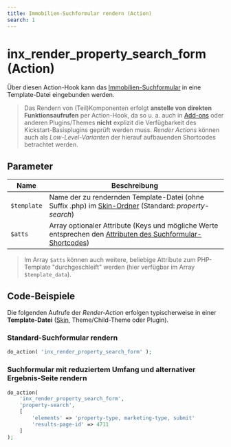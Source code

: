 ```yaml
---
title: Immobilien-Suchformular rendern (Action)
search: 1
---
```


# inx_render_property_search_form (Action)

Über diesen Action-Hook kann das [Immobilien-Suchformular](../komponenten/index.html) in eine Template-Datei eingebunden werden.

> Das Rendern von (Teil)Komponenten erfolgt **anstelle von direkten Funktionsaufrufen** per Action-Hook, da so u. a. auch in [Add-ons](../add-ons.html) oder anderen Plugins/Themes **nicht** explizit die Verfügbarkeit des Kickstart-Basisplugins geprüft werden muss. <i>Render Actions</i> können auch als <i>Low-Level-Varianten</i> der hierauf aufbauenden Shortcodes betrachtet werden.

## Parameter

| Name | Beschreibung |
| ---- | ------------ |
| `$template` | Name der zu rendernden Template-Datei (ohne Suffix .php) im [Skin-Ordner](../anpassung-erweiterung/skins.html#Ordner) (Standard: *property-search*) |
| `$atts` | Array optionaler Attribute (Keys und mögliche Werte entsprechen den [Attributen des Suchformular-Shortcodes](../komponenten/index.html#Attribute)) |

> Im Array `$atts` können auch weitere, beliebige Attribute zum PHP-Template "durchgeschleift" werden (hier verfügbar im Array `$template_data`).

## Code-Beispiele

Die folgenden Aufrufe der <i>Render-Action</i> erfolgen typischerweise in einer **Template-Datei** ([Skin](../anpassung-erweiterung/skins.html), Theme/Child-Theme oder Plugin).

### Standard-Suchformular rendern

```php
do_action( 'inx_render_property_search_form' );
```

### Suchformular mit reduziertem Umfang und alternativer Ergebnis-Seite rendern

```php
do_action(
	'inx_render_property_search_form',
	'property-search',
	[
		'elements' => 'property-type, marketing-type, submit'
		'results-page-id' => 4711
	]
);
```